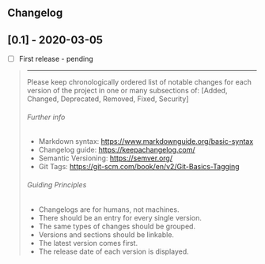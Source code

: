 ## Changelog

## [0.1] - 2020-03-05
-[ ] First release - pending


> ----------------------------------------------------------------
> Please keep chronologically ordered list of notable changes 
> for each version of the project in one or many subsections of: 
> [Added, Changed, Deprecated, Removed, Fixed, Security] 
>  
> ###### Further info
>  * Markdown syntax: https://www.markdownguide.org/basic-syntax
>  * Changelog guide: https://keepachangelog.com/
>  * Semantic Versioning: https://semver.org/
>  * Git Tags: https://git-scm.com/book/en/v2/Git-Basics-Tagging
> 
> ###### Guiding Principles
>  * Changelogs are for humans, not machines.
>  * There should be an entry for every single version.
>  * The same types of changes should be grouped.
>  * Versions and sections should be linkable.
>  * The latest version comes first.
>  * The release date of each version is displayed.
